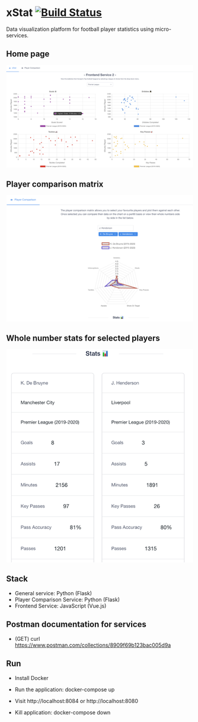 # xStat [![Build Status](https://travis-ci.org/6ixBit/xStat.svg?branch=master)](https://travis-ci.org/6ixBit/xStat)
Data visualization platform for football player statistics using micro-services.

## Home page
![](home.png)

## Player comparison matrix
![](chart.png)

## Whole number stats for selected players
![](rawStats.png)

## Stack
- General service: Python (Flask)
- Player Comparison Service: Python (Flask)
- Frontend Service: JavaScript (Vue.js)

## Postman documentation for services
- (GET) curl https://www.postman.com/collections/8909f69b123bac005d9a

## Run 
- Install Docker
- Run the application: docker-compose up
- Visit http://localhost:8084 or http://localhost:8080

- Kill application: docker-compose down
